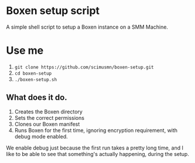 # Boxen setup script

A simple shell script to setup a Boxen instance on a SMM Machine.

# Use me
1. `git clone https://github.com/scimusmn/boxen-setup.git`
1. `cd boxen-setup`
1. `./boxen-setup.sh`

## What does it do.
1. Creates the Boxen directory
1. Sets the correct permissions
1. Clones our Boxen manifest
1. Runs Boxen for the first time, ignoring encryption requirement, with debug mode enabled.

We enable debug just because the first run takes a pretty long time, and I like to be able to see that something's actually happening, during the setup.
